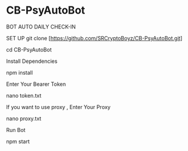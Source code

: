 # CB-PsyAutoBot
BOT AUTO DAILY CHECK-IN

SET UP 
git clone [https://github.com/SRCryptoBoyz/CB-PsyAutoBot.git]

cd CB-PsyAutoBot

Install Dependencies

npm install

Enter Your Bearer Token 

nano token.txt


If you want to use proxy , Enter Your Proxy

nano proxy.txt


Run Bot 

npm start
